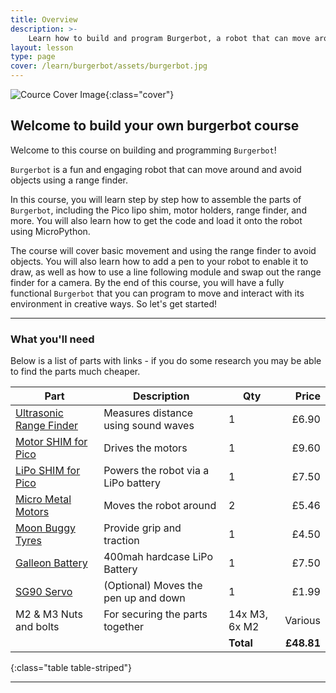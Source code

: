 ```yaml
---
title: Overview
description: >- 
    Learn how to build and program Burgerbot, a robot that can move around and avoid objects using a range finder.
layout: lesson
type: page
cover: /learn/burgerbot/assets/burgerbot.jpg
---
```


![Cource Cover Image]({{page.cover}}){:class="cover"}

## Welcome to build your own burgerbot course

Welcome to this course on building and programming `Burgerbot`!

`Burgerbot` is a fun and engaging robot that can move around and avoid objects using a range finder.

In this course, you will learn step by step how to assemble the parts of `Burgerbot`, including the Pico lipo shim, motor holders, range finder, and more. You will also learn how to get the code and load it onto the robot using MicroPython.

The course will cover basic movement and using the range finder to avoid objects. You will also learn how to add a pen to your robot to enable it to draw, as well as how to use a line following module and swap out the range finder for a camera. By the end of this course, you will have a fully functional `Burgerbot` that you can program to move and interact with its environment in creative ways. So let's get started!

---

### What you'll need

Below is a list of parts with links - if you do some research you may be able to find the parts much cheaper.

Part                                                                                                     | Description                         | Qty           |   Price
---------------------------------------------------------------------------------------------------------|-------------------------------------|---------------|-------:
[Ultrasonic Range Finder](https://shop.pimoroni.com/products/ultrasonic-distance-sensor)                 | Measures distance using sound waves | 1             |   £6.90
[Motor SHIM for Pico](https://collabs.shop/cinmes)                            | Drives the motors                   | 1             |   £9.60
[LiPo SHIM for Pico](https://collabs.shop/6pumih)                                 | Powers the robot via a LiPo battery | 1             |    £7.50
[Micro Metal Motors](https://collabs.shop/y3doyb) | Moves the robot around              | 2             |   £5.46
[Moon Buggy Tyres](https://shop.pimoroni.com/products/moon-buggy-wheels-pair)                            | Provide grip and traction           | 1             |   £4.50
[Galleon Battery](https://shop.pimoroni.com/products/galleon-400mah-battery)                             | 400mah hardcase LiPo Battery        | 1             |   £7.50
[SG90 Servo](https://kunkune.co.uk/shop/on-sale/micro-servo-motor-sg90/)                                 | (Optional) Moves the pen up and down           | 1             |   £1.99
M2 & M3 Nuts and bolts                                                                                   | For securing the parts together     | 14x M3, 6x M2 | Various
                                                                                                         |                                     | **Total**     | **£48.81**
{:class="table table-striped"}

---
